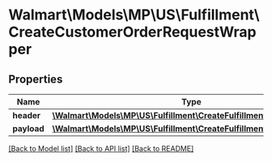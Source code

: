 # Walmart\Models\MP\US\Fulfillment\CreateCustomerOrderRequestWrapper

## Properties

Name | Type | Description | Notes
------------ | ------------- | ------------- | -------------
**header** | [**\Walmart\Models\MP\US\Fulfillment\CreateFulfillmentRequestHeader**](CreateFulfillmentRequestHeader.md) |  |
**payload** | [**\Walmart\Models\MP\US\Fulfillment\CreateFulfillmentRequestPayload**](CreateFulfillmentRequestPayload.md) |  |


[[Back to Model list]](./) [[Back to API list]](../../../../../README.md#supported-apis) [[Back to README]](../../../../../README.md)
